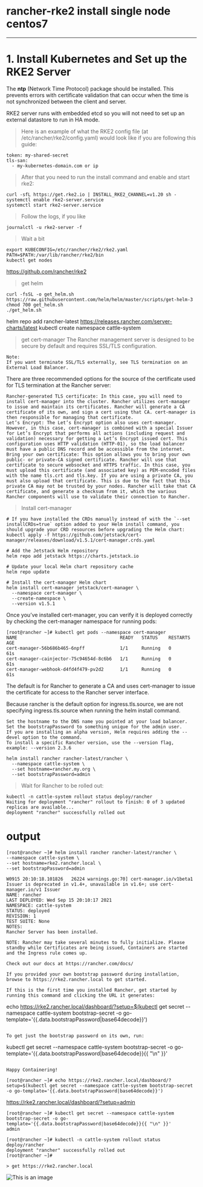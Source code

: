 # rancher-rke2 install single node centos7

---
# 1. Install Kubernetes and Set up the RKE2 Server

The **ntp** (Network Time Protocol) package should be installed. This prevents errors with certificate validation that can occur when the time is not synchronized between the client and server.

RKE2 server runs with embedded etcd so you will not need to set up an external datastore to run in HA mode.

> Here is an example of what the RKE2 config file (at /etc/rancher/rke2/config.yaml) would look like if you are following this guide:

```
token: my-shared-secret
tls-san:
  - my-kubernetes-domain.com or ip 

```
> After that you need to run the install command and enable and start rke2:

```
curl -sfL https://get.rke2.io | INSTALL_RKE2_CHANNEL=v1.20 sh -
systemctl enable rke2-server.service
systemctl start rke2-server.service

```
> Follow the logs, if you like

```
journalctl -u rke2-server -f
```

> Wait a bit
```
export KUBECONFIG=/etc/rancher/rke2/rke2.yaml PATH=$PATH:/var/lib/rancher/rke2/bin
kubectl get nodes
```
https://github.com/rancher/rke2

> get helm
```
curl -fsSL -o get_helm.sh https://raw.githubusercontent.com/helm/helm/master/scripts/get-helm-3
chmod 700 get_helm.sh
./get_helm.sh
```
helm repo add rancher-latest https://releases.rancher.com/server-charts/latest
kubectl create namespace cattle-system

> get cert-manager
The Rancher management server is designed to be secure by default and requires SSL/TLS configuration.

    Note:
    If you want terminate SSL/TLS externally, see TLS termination on an External Load Balancer.

There are three recommended options for the source of the certificate used for TLS termination at the Rancher server:

    Rancher-generated TLS certificate: In this case, you will need to install cert-manager into the cluster. Rancher utilizes cert-manager to issue and maintain its certificates. Rancher will generate a CA certificate of its own, and sign a cert using that CA. cert-manager is then responsible for managing that certificate.
    Let’s Encrypt: The Let’s Encrypt option also uses cert-manager. However, in this case, cert-manager is combined with a special Issuer for Let’s Encrypt that performs all actions (including request and validation) necessary for getting a Let’s Encrypt issued cert. This configuration uses HTTP validation (HTTP-01), so the load balancer must have a public DNS record and be accessible from the internet.
    Bring your own certificate: This option allows you to bring your own public- or private-CA signed certificate. Rancher will use that certificate to secure websocket and HTTPS traffic. In this case, you must upload this certificate (and associated key) as PEM-encoded files with the name tls.crt and tls.key. If you are using a private CA, you must also upload that certificate. This is due to the fact that this private CA may not be trusted by your nodes. Rancher will take that CA certificate, and generate a checksum from it, which the various Rancher components will use to validate their connection to Rancher.

> Install cert-manager
```
# If you have installed the CRDs manually instead of with the `--set installCRDs=true` option added to your Helm install command, you should upgrade your CRD resources before upgrading the Helm chart:
kubectl apply -f https://github.com/jetstack/cert-manager/releases/download/v1.5.1/cert-manager.crds.yaml

# Add the Jetstack Helm repository
helm repo add jetstack https://charts.jetstack.io

# Update your local Helm chart repository cache
helm repo update

# Install the cert-manager Helm chart
helm install cert-manager jetstack/cert-manager \
  --namespace cert-manager \
  --create-namespace \
  --version v1.5.1
```
Once you’ve installed cert-manager, you can verify it is deployed correctly by checking the cert-manager namespace for running pods:
```
[root@rancher ~]# kubectl get pods --namespace cert-manager
NAME                                      READY   STATUS    RESTARTS   AGE
cert-manager-56b686b465-6npff             1/1     Running   0          61s
cert-manager-cainjector-75c94654d-8c6b6   1/1     Running   0          61s
cert-manager-webhook-d4fd4f479-pv2d2      1/1     Running   0          61s
```

The default is for Rancher to generate a CA and uses cert-manager to issue the certificate for access to the Rancher server interface.

Because rancher is the default option for ingress.tls.source, we are not specifying ingress.tls.source when running the helm install command.

    Set the hostname to the DNS name you pointed at your load balancer.
    Set the bootstrapPassword to something unique for the admin user.
    If you are installing an alpha version, Helm requires adding the --devel option to the command.
    To install a specific Rancher version, use the --version flag, example: --version 2.3.6
```
helm install rancher rancher-latest/rancher \
  --namespace cattle-system \
  --set hostname=rancher.my.org \
  --set bootstrapPassword=admin
```
> Wait for Rancher to be rolled out:
```
kubectl -n cattle-system rollout status deploy/rancher
Waiting for deployment "rancher" rollout to finish: 0 of 3 updated replicas are available...
deployment "rancher" successfully rolled out
```




# output
```
[root@rancher ~]# helm install rancher rancher-latest/rancher \
--namespace cattle-system \
--set hostname=rke2.rancher.local \
--set bootstrapPassword=admin
```
```
W0915 20:10:18.101826   26224 warnings.go:70] cert-manager.io/v1beta1 Issuer is deprecated in v1.4+, unavailable in v1.6+; use cert-manager.io/v1 Issuer
NAME: rancher
LAST DEPLOYED: Wed Sep 15 20:10:17 2021
NAMESPACE: cattle-system
STATUS: deployed
REVISION: 1
TEST SUITE: None
NOTES:
Rancher Server has been installed.

NOTE: Rancher may take several minutes to fully initialize. Please standby while Certificates are being issued, Containers are started and the Ingress rule comes up.

Check out our docs at https://rancher.com/docs/

If you provided your own bootstrap password during installation, browse to https://rke2.rancher.local to get started.

If this is the first time you installed Rancher, get started by running this command and clicking the URL it generates:

```
echo https://rke2.rancher.local/dashboard/?setup=$(kubectl get secret --namespace cattle-system bootstrap-secret -o go-template='{{.data.bootstrapPassword|base64decode}}')
```

To get just the bootstrap password on its own, run:

```
kubectl get secret --namespace cattle-system bootstrap-secret -o go-template='{{.data.bootstrapPassword|base64decode}}{{ "\n" }}'
```

Happy Containering!
```
```
[root@rancher ~]# echo https://rke2.rancher.local/dashboard/?setup=$(kubectl get secret --namespace cattle-system bootstrap-secret -o go-template='{{.data.bootstrapPassword|base64decode}}')
```
https://rke2.rancher.local/dashboard/?setup=admin
```
[root@rancher ~]# kubectl get secret --namespace cattle-system bootstrap-secret -o go-template='{{.data.bootstrapPassword|base64decode}}{{ "\n" }}'
admin
```
```
[root@rancher ~]# kubectl -n cattle-system rollout status deploy/rancher
deployment "rancher" successfully rolled out
[root@rancher ~]# 

> get https://rke2.rancher.local
```

![This is an image](http://mertyakan.com/wp-content/uploads/2021/09/Screenshot-from-2021-09-15-20-43-23.png)





























